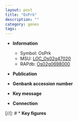 ```yaml
---
layout: post
title: "OsPrk"
description: ""
category: genes
tags: 
---
```


* **Information**  
    + Symbol: OsPrk  
    + MSU: [LOC_Os02g47020](http://rice.uga.edu/cgi-bin/ORF_infopage.cgi?orf=LOC_Os02g47020)  
    + RAPdb: [Os02g0698000](http://rapdb.dna.affrc.go.jp/viewer/gbrowse_details/irgsp1?name=Os02g0698000)  

* **Publication**  

* **Genbank accession number**  

* **Key message**  

* **Connection**  

[//]: # * **Key figures**  


